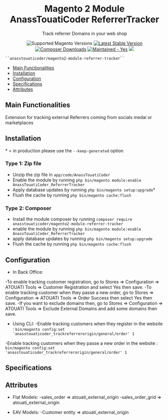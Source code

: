 # <h1 style="text-align: center;">Magento 2 Module AnassTouatiCoder ReferrerTracker</h1>

<div style="text-align: center;">
  <p>Track referrer Domains in your web shop</p>
  <img src="https://img.shields.io/badge/magento-%202.3%20|%202.4-brightgreen.svg?logo=magento&longCache=true&style=flat-square" alt="Supported Magento Versions" />
  <a href="https://packagist.org/packages/anasstouaticoder/magento2-module-referrer-tracker" target="_blank"><img src="https://img.shields.io/packagist/v/anasstouaticoder/magento2-module-referrer-tracker.svg?style=flat-square" alt="Latest Stable Version" /></a>
  <a href="https://packagist.org/packages/anasstouaticoder/magento2-module-referrer-tracker" target="_blank"><img src="https://poser.pugx.org/anasstouaticoder/magento2-module-referrer-tracker/downloads" alt="Composer Downloads" /></a>
  <a href="https://GitHub.com/Naereen/StrapDown.js/graphs/commit-activity" target="_blank"><img src="https://img.shields.io/badge/maintained%3F-yes-brightgreen.svg?style=flat-square" alt="Maintained - Yes" /></a>
  <a href="https://opensource.org/licenses/MIT" target="_blank"><img src="https://img.shields.io/badge/license-MIT-blue.svg" /></a>
</div>

    ``anasstouaticoder/magento2-module-referrer-tracker``

 - [Main Functionalities](#markdown-header-main-functionalities)
 - [Installation](#markdown-header-installation)
 - [Configuration](#markdown-header-configuration)
 - [Specifications](#markdown-header-specifications)
 - [Attributes](#markdown-header-attributes)


## Main Functionalities
Extension for tracking external Referrers coming from socials medai or marketplaces

## Installation
\* = in production please use the `--keep-generated` option

### Type 1: Zip file

 - Unzip the zip file in `app/code/AnassTouatiCoder`
 - Enable the module by running `php bin/magento module:enable AnassTouatiCoder_ReferrerTracker`
 - Apply database updates by running `php bin/magento setup:upgrade`\*
 - Flush the cache by running `php bin/magento cache:flush`

### Type 2: Composer

 - Install the module composer by running `composer require anasstouaticoder/magento2-module-referrer-tracker`
 - enable the module by running `php bin/magento module:enable AnassTouatiCoder_ReferrerTracker`
 - apply database updates by running `php bin/magento setup:upgrade`
 - Flush the cache by running `php bin/magento cache:flush`

## Configuration
- In Back Office:

-To enable tracking customer registration, go to Stores => Configuration => ATOUATI Tools => Customer Registration and select Yes then save.
-To enable tracking customer when they passe a new order, go to Stores => Configuration => ATOUATI Tools => Order Success then select Yes then save.
-If you want to exclude domains then, go to Stores => Configuration => ATOUATI Tools => Exclude External Domains and add some domains then save.

- Using CLI:
-Enable tracking customers when they register in the website 
: `bin/magento config:set 'anasstouaticoder_trackreferrerorigin/general/order' 1`

-Enable tracking customers when they passe a new order in the website
: `bin/magento config:set 'anasstouaticoder_trackreferrerorigin/general/order' 1`


## Specifications

## Attributes
- Flat Models:
-sales_order => atouati_external_origin
-sales_order_grid => atouati_external_origin

- EAV Models:
-Customer entity => atouati_external_origin

